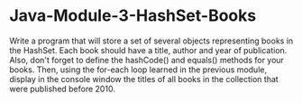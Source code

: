 # Java-Module-3-HashSet-Books
Write a program that will store a set of several objects representing books in the HashSet.
Each book should have a title, author and year of publication.
Also, don't forget to define the hashCode() and equals() methods for your books.
Then, using the for-each loop learned in the previous module,
display in the console window the titles of all books in the collection that were published before 2010.
